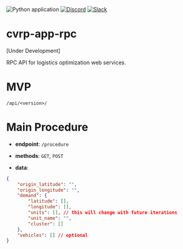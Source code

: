 ![Python application](https://github.com/andromia/cvrp-app-rpc/workflows/Python%20application/badge.svg)
[![Discord](https://img.shields.io/discord/721862473132540007?label=discord&style=plastic)](https://discord.gg/wg7xSAf)
[![Slack](https://img.shields.io/badge/slack-workspace-orange)](https://join.slack.com/t/andromiasoftware/shared_invite/zt-felqfjhs-Tvma8OYuCExxdmQgHOIGsg)

# cvrp-app-rpc
[Under Development] 

RPC API for logistics optimization web services.

# MVP
```/api/<version>/``` 

# Main Procedure
  - **endpoint**: ```/procedure```
  - **methods**: ```GET```, ```POST```

  - **data**:

```json
{
    "origin_latitude": "",
    "origin_longitude": "",
    "demand": {
        "latitude": [],
        "longitude": [],
        "units": [], // this will change with future iterations
        "unit_name": "",
        "cluster": []
    },
    "vehicles": [] // optional
}
```